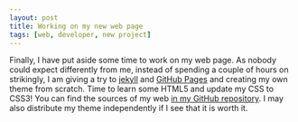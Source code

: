```yaml
---
layout: post
title: Working on my new web page
tags: [web, developer, new project]
---
```

Finally, I have put aside some time to work on my web page. As nobody could expect differently from me, instead of spending a couple of hours on strikingly, I am giving a try to [jekyll](https://jekyllrb.com/) and [GitHub Pages](https://pages.github.com/) and creating my own theme from scratch. Time to learn some HTML5 and update my CSS to CSS3! You can find the sources of my web [in my GitHub repository](https://github.com/adamallo/dmalloweb.github.io). I may also distribute my theme independently if I see that it is worth it.
